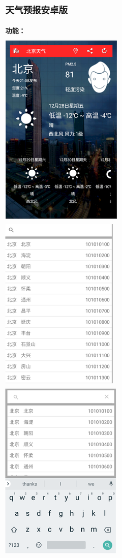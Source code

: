 # 天气预报安卓版

## 功能：

![picture1](/preview/1.png)

![picture2](/preview/2.png)

![picture3](/preview/3.png)